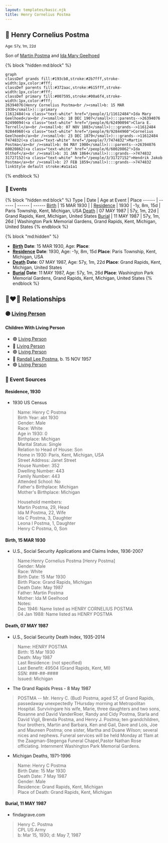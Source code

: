 ```yaml
---
layout: templates/basic.njk
title: Henry Cornelius Postma
---
```

## 🔵 Henry Cornelius Postma
<small>Age: 57y, 1m, 22d</small>

Son of [Martin Postma](/people/7/7474832) and [Ida Mary Geelhoed](/people/1/11612484)

{% block "hidden md:block" %}
```mermaid
graph
classDef grands fill:#193cb8,stroke:#2b7fff,stroke-width:1px,color:#fff;
classDef parents fill:#372aac,stroke:#615fff,stroke-width:1px,color:#fff;
classDef primary fill:#007595,stroke:#00a6f4,stroke-width:1px,color:#fff;
26394076(Henry Cornelius Postma<br /><small>b: 15 MAR 1930</small>):::primary
11612484(<a class="text-white" href="/people/1/11612484">Ida Mary Geelhoed</a><br /><small>b: 18 DEC 1907</small>):::parents-->26394076
62490094(<a class="text-white" href="/people/6/62490094">Clara E. Terrell</a><br /><small>b: 07 NOV 1883</small>):::grands-->11612484
92844960(<a class="text-white" href="/people/9/92844960">Cornelius Geelhoed</a><br /><small>b: 23 DEC 1879</small>):::grands-->11612484
7474832(<a class="text-white" href="/people/7/7474832">Martin Postma</a><br /><small>b: 04 MAY 1900</small>):::parents-->26394076
60020862(<a class="text-white" href="/people/6/60020862">Ida Olthof</a><br /><small>b: 31 JAN 1864</small>):::grands-->7474832
31727152(<a class="text-white" href="/people/3/31727152">Hendrik Jakob Postma</a><br /><small>b: 27 FEB 1859</small>):::grands-->7474832
linkStyle default stroke:#a1a1a1
```
{% endblock %}

### 📆 Events

{% block "hidden md:block" %}
Type | Date | Age at Event | Place
------ | ------ | ------ | ------
[Birth](#event-event-2) | 15 MAR 1930 |  |
[Residence](#event-event-0) | 1930 | -1y, 8m, 15d | Paris Township, Kent, Michigan, USA
[Death](#event-event-4) | 07 MAY 1987 | 57y, 1m, 22d | Grand Rapids, Kent, Michigan, United States
[Burial](#event-event-5) | 11 MAY 1987 | 57y, 1m, 26d | Washington Park Memorial Gardens, Grand Rapids, Kent, Michigan, United States
{% endblock %}

{% block "md:hidden" %}
- **[Birth](#event-event-2)**
**Date**: 15 MAR 1930, Age:
**Place**:
- **[Residence](#event-event-0)**
**Date**: 1930, Age: -1y, 8m, 15d
**Place**: Paris Township, Kent, Michigan, USA
- **[Death](#event-event-4)**
**Date**: 07 MAY 1987, Age: 57y, 1m, 22d
**Place**: Grand Rapids, Kent, Michigan, United States
- **[Burial](#event-event-5)**
**Date**: 11 MAY 1987, Age: 57y, 1m, 26d
**Place**: Washington Park Memorial Gardens, Grand Rapids, Kent, Michigan, United States
{% endblock %}

## 👩‍❤️‍👨 Relationships

### 🟣 [Living Person](/people/5/57511988)

#### Children With Living Person
* 🟣 [Living Person](/people/1/14860992)
* 🔵 [Living Person](/people/6/66166964)
* 🟣 [Living Person](/people/8/81016948)
* 🔵 [Randall Lee Postma](/people/2/27872968), b. 15 NOV 1957
* 🟣 [Living Person](/people/5/56080442)
### 📰 Event Sources

#### <a id="event-event-0"></a> Residence, 1930
* 1930 US Census
>   
  > Name: Henry C Postma  
  > Birth Year: abt 1930  
  > Gender: Male  
  > Race: White  
  > Age in 1930: 0  
  > Birthplace: Michigan  
  > Marital Status: Single  
  > Relation to Head of House: Son  
  > Home in 1930: Paris, Kent, Michigan, USA  
  > Street Address: Janet Street  
  > House Number: 352  
  > Dwelling Number: 443  
  > Family Number: 443  
  > Attended School: No  
  > Father's Birthplace: Michigan  
  > Mother's Birthplace: Michigan  
  >   
  > Household members:  
  > Martin Postma, 29, Head  
  > Ida M Postma, 22, Wife  
  > Ida C Postma, 3, Daughter  
  > Leona I Postma, 1, Daughter  
  > Henry C Postma, 0, Son  
  >

#### <a id="event-event-2"></a> Birth, 15 MAR 1930
* U.S., Social Security Applications and Claims Index, 1936-2007
>   
  > Name:Henry Cornelius Postma [Henry Postma]   
  > Gender: Male  
  > Race: White  
  > Birth Date: 15 Mar 1930  
  > Birth Place: Grand Rapids, Michigan  
  > Death Date: May 1987  
  > Father: Martin Postma  
  > Mother: Ida M Geelhood  
  > Notes:  
  > Dec 1946: Name listed as HENRY CORNELIUS POSTMA  
  > 04 Jan 1988: Name listed as HENRY POSTMA

#### <a id="event-event-4"></a> Death, 07 MAY 1987
* U.S., Social Security Death Index, 1935-2014
>   
  > Name: HENRY POSTMA  
  > Birth: 15 Mar 1930  
  > Death: May 1987  
  > Last Residence: (not specified)  
  > Last Benefit: 49504 (Grand Rapids, Kent, MI)  
  > SSN: ###-##-####  
  > Issued: Michigan
* The Grand Rapids Press  - 8 May 1987
>   
  > POSTMA -- Mr. Henry C. (Bud) Postma, aged 57, of Grand Rapids, passedaway unexpectedly THursday morning at Metropolitan Hospital. Survivingare his wife, Marie, three daughters and two sons, Roxanne and David VanderRoer, Randy and Cidy Postma, Starla and David Vigil, Brenda Postma, and Henry J. Postma; ten grandchildren, four brothers, Martin and Barbara, Ken and Gail, Dave and Lois, Joe and Maureen Postma; one sister, Martha and Duane Wilson; several nices and nephews. Funeral services will be held Monday at 11am at the Zaagman-Stegenga Funeral Chapel,Pastor Nathan Rose officiating. Internment Washington Park Memorial Gardens.
* Michigan Deaths, 1971-1996
>   
  > Name:  Henry C Postma  
  > Birth Date: 15 Mar 1930  
  > Death Date: 7 May 1987  
  > Gender: Male  
  > Residence: Grand Rapids, Kent, Michigan  
  > Place of Death: Grand Rapids, Kent, Michigan

#### <a id="event-event-5"></a> Burial, 11 MAY 1987
* findagrave.com
>   
  > Henry C. Postma  
  > CPL US Army  
  > b: Mar 15, 1930; d: May 7, 1987